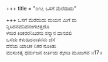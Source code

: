 +++
title = "೦೧೭ ಒಸಗೆ ಮೆರೆದುದು"

+++
ಒಸಗೆ ಮೆರೆದುದು ಮಯನ ಮಿಗೆ ಮ               
ನ್ನಿಸಿದನವನಿಪನಂಗಚಿತ್ತದೊ                      
ಳಸುರ ಕಿಂಕರರನಿಬರನು ಸನ್ಮಾನ ದಾನದಲಿ                
ಒಸೆದು ಕಳುಹಿದನಾತನನು ದೆಸೆ  
ದೆಸೆಯ ಯಾಚಕ ನಿಕರ ನೂಕಿತು  
ಮುಸುಕಿತೈ ಧರ್ಮಜನ ಕೀರ್ತಿಯ ಝಾಡಿ ಮೂಜಗವ    ॥17॥